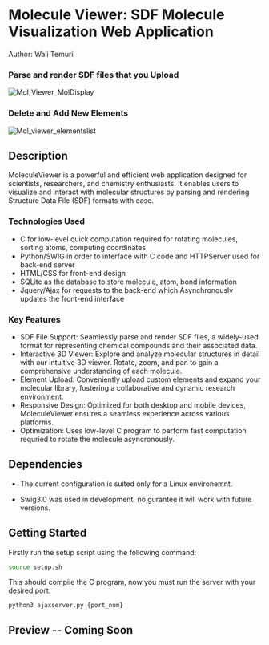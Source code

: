 # Molecule Viewer: SDF Molecule Visualization Web Application

Author: Wali Temuri

### Parse and render SDF files that you Upload
![Mol_Viewer_MolDisplay](https://user-images.githubusercontent.com/108627530/233803138-4b0d4b8f-39f9-4d00-8923-e016b3569b10.gif)




### Delete and Add New Elements
![Mol_viewer_elementslist](https://user-images.githubusercontent.com/108627530/233803317-1e0abc44-7b5b-43b0-b38d-12bd1aa1b7e2.gif)



## Description

MoleculeViewer is a powerful and efficient web application designed for scientists, researchers, and chemistry enthusiasts. It enables users to visualize and interact with molecular structures by parsing and rendering Structure Data File (SDF) formats with ease.

### Technologies Used

- C for low-level quick computation required for rotating molecules, sorting atoms, computing coordinates
- Python/SWIG in order to interface with C code and HTTPServer used for back-end server
- HTML/CSS for front-end design
- SQLite as the database to store molecule, atom, bond information
- Jquery/Ajax for requests to the back-end which Asynchronously updates the front-end interface

### Key Features

- SDF File Support: Seamlessly parse and render SDF files, a widely-used format for representing chemical compounds and their associated data.
- Interactive 3D Viewer: Explore and analyze molecular structures in detail with our intuitive 3D viewer. Rotate, zoom, and pan to gain a comprehensive understanding of each molecule.
- Element Upload: Conveniently upload custom elements and expand your molecular library, fostering a collaborative and dynamic research environment.
- Responsive Design: Optimized for both desktop and mobile devices, MoleculeViewer ensures a seamless experience across various platforms.
- Optimization: Uses low-level C program to perform fast computation requried to rotate the molecule asyncronously.

## Dependencies

- The current configuration is suited only for a Linux environemnt.

- Swig3.0 was used in development, no gurantee it will work with future versions.

## Getting Started

Firstly run the setup script using the following command:

```bash
source setup.sh
```

This should compile the C program, now you must run the server with your desired port.
```
python3 ajaxserver.py {port_num}
```

## Preview -- Coming Soon

